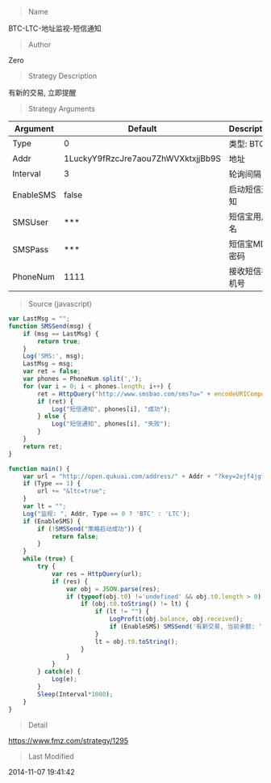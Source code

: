 
> Name

BTC-LTC-地址监视-短信通知

> Author

Zero

> Strategy Description

有新的交易, 立即提醒

> Strategy Arguments



|Argument|Default|Description|
|----|----|----|
|Type|0|类型: BTC|LTC|
|Addr|1LuckyY9fRzcJre7aou7ZhWVXktxjjBb9S|地址|
|Interval|3|轮询间隔|
|EnableSMS|false|启动短信通知|
|SMSUser|***|短信宝用户名|
|SMSPass|***|短信宝MD5密码|
|PhoneNum|1111|接收短信手机号|


> Source (javascript)

``` javascript
var LastMsg = "";
function SMSSend(msg) {
    if (msg == LastMsg) {
        return true;
    }
    Log('SMS:', msg);
    LastMsg = msg;
    var ret = false;
    var phones = PhoneNum.split(',');
    for (var i = 0; i < phones.length; i++) {
        ret = HttpQuery("http://www.smsbao.com/sms?u=" + encodeURIComponent(SMSUser) + "&p=" + SMSPass.toUpperCase() + "&m=" + phones[i] + "&c=" + encodeURIComponent(msg)) == "0";
        if (ret) {
            Log("短信通知", phones[i], "成功");
        } else {
            Log("短信通知", phones[i], "失败");
        }
    }
    return ret;
}

function main() {
    var url = "http://open.qukuai.com/address/" + Addr + "?key=2ejf4jgfNoya8Y3GnQf68e4J23HherpUh1&limit=1";
    if (Type == 1) {
        url += "&ltc=true";
    }
    var lt = "";
    Log("监视: ", Addr, Type == 0 ? 'BTC' : 'LTC');
    if (EnableSMS) {
        if (!SMSSend("策略启动成功")) {
            return false;
        }
    }
    while (true) {
        try {
            var res = HttpQuery(url);
            if (res) {
                var obj = JSON.parse(res);
                if (typeof(obj.t0) !='undefined' && obj.t0.length > 0) {
                    if (obj.t0.toString() != lt) {
                        if (lt != "") {
                            LogProfit(obj.balance, obj.received);
                            if (EnableSMS) SMSSend('有新交易, 当前余额: ' + obj.balance/100000000 + '接收总数: ' + obj.received/100000000);
                        }
                        lt = obj.t0.toString();
                    }
                }
            }
        } catch(e) {
            Log(e);
        }
        Sleep(Interval*1000);
    }
}
```

> Detail

https://www.fmz.com/strategy/1295

> Last Modified

2014-11-07 19:41:42
